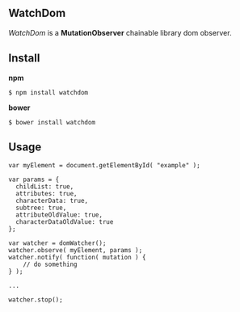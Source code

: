 ## WatchDom

*WatchDom* is a **MutationObserver** chainable library dom observer.


## Install

**npm**

````
$ npm install watchdom
````

**bower**

`````
$ bower install watchdom
`````

## Usage

`````
var myElement = document.getElementById( "example" );

var params = {
  childList: true,
  attributes: true,
  characterData: true,
  subtree: true,
  attributeOldValue: true,
  characterDataOldValue: true
};

var watcher = domWatcher();
watcher.observe( myElement, params );
watcher.notify( function( mutation ) {
	// do something
} );

...

watcher.stop();

`````
